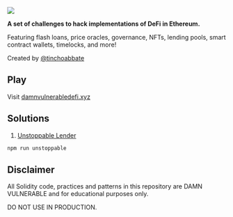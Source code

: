 ![](cover.png)

**A set of challenges to hack implementations of DeFi in Ethereum.**

Featuring flash loans, price oracles, governance, NFTs, lending pools, smart contract wallets, timelocks, and more!

Created by [@tinchoabbate](https://twitter.com/tinchoabbate)

## Play

Visit [damnvulnerabledefi.xyz](https://damnvulnerabledefi.xyz)

## Solutions

1. [Unstoppable Lender](https://github.com/avichalp/damn-vulnerable-defi/blob/master/test/unstoppable/unstoppable.challenge.js)

```sh
npm run unstoppable
```


## Disclaimer

All Solidity code, practices and patterns in this repository are DAMN VULNERABLE and for educational purposes only.

DO NOT USE IN PRODUCTION.
